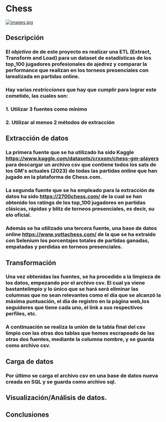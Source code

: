# Chess

[![images.jpg](https://i.postimg.cc/Bb9tWnnk/images.jpg)](https://postimg.cc/Fdph3mcV)

## Descripción
### El *objetivo* de de este proyecto es realizar una ETL (Extract, Transform and Load) para un dataset de estadísticas de los top_100 jugadores profesionales de ajedrez y comparar la performance que realizan en los torneos presenciales con larealizada en partidas online.

### Hay varias *restricciones* que hay que cumplir para lograr este cometido, las cuales son:

### 1. Utilizar 3 fuentes como mínimo

### 2. Utilizar al menos 2 métodos de extracción 

## Extracción de datos

### La primera fuente que se ha utilizado ha sido Kaggle https://www.kaggle.com/datasets/crxxom/chess-gm-players para descargar un archivo csv que contiene todos los sats de los GM's actuales (2023) de todas las partidas online que han jugado en la plataforma de Chess.com.

### La segunda fuente que se ha empleado para la extracción de datos ha sido https://2700chess.com/ de la cual se han obtenido los ratings de los top_100 jugadores en partidas clásicas, rápidas y blitz de torneos presenciales, es decir, su elo oficial. 

### Además se ha utilizado una tercera fuente, una base de datos online https://www.yottachess.com/ de la que se ha extraido con Selenium los porcentajes totales de partidas ganadas, empatadas y perdidas en torneos presenciales.

## Transformación

### Una vez obtenidas las fuentes, se ha procedido a la limpieza de los datos, empezando por el archivo csv. El cual ya viene bastantelimpio y lo único que se hará será eliminar las columnas que no sean relevantes como el día que se alcanzó la máxima puntuación, el día de registro en la página web,los seguidores que tiene cada uno, el link a sus respectivos perfiles, etc.

### A continuación se realiza la unión de la tabla final del csv limpio con las otras dos tablas que hemos escrapeado de las otras dos fuentes, mediante la columna nombre, y se guarda como archivo csv.

## Carga de datos

### Por último se carga el archivo csv en una base de datos nueva creada en SQL y se guarda como archivo sql.

## Visualización/Análisis de datos.

## Conclusiones
